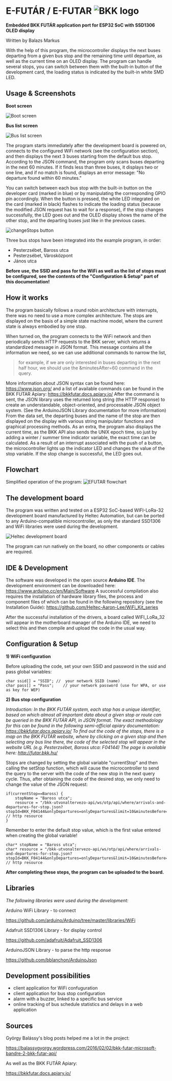 ﻿# E-FUTÁR / E-FUTAR ![BKK logo](https://github.com/bazsimarkus/E-FUTAR/raw/master/docs/bkk_icon.png)
**Embedded BKK FUTÁR application port for ESP32 SoC with SSD1306 OLED display**

Written by Balazs Markus

With the help of this program, the microcontroller displays the next buses departing from a given bus stop and the remaining time until departure, as well as the current time on an OLED display.
The program can handle several stops, you can switch between them with the built-in button of the development card, the loading status is indicated by the built-in white SMD LED.

## Usage & Screenshots
**Boot screen**

![Boot screen](https://github.com/bazsimarkus/E-FUTAR/raw/master/docs/screenshot1.jpg)

**Bus list screen**

![Bus list screen](https://github.com/bazsimarkus/E-FUTAR/raw/master/docs/screenshot2.jpg)

The program starts immediately after the development board is powered on, connects to the configured WiFi network (see the configuration section), and then displays the next 3 buses starting from the default bus stop. According to the JSON command, the program only scans buses departing in the next 60 minutes. If it finds less than three buses, it displays two or one line, and if no match is found, displays an error message: "No departure found within 60 minutes."

You can switch between each bus stop with the built-in button on the developer card (marked in blue) or by manipulating the corresponding GPIO pin accordingly. When the button is pressed, the white LED integrated on the card (marked in black) flashes to indicate the loading status (because the modified JSON request has to wait for a response), if the stop changes successfully, the LED goes out and the OLED display shows the name of the other stop, and the departing buses just like in the previous cases.

![changeStops button](https://github.com/bazsimarkus/E-FUTAR/raw/master/docs/changeStops.jpg)

Three bus stops have been integrated into the example program, in order: 
 - Pesterzsébet, Baross utca
 - Pesterzsébet, Városközpont
 - János utca

**Before use, the SSID and pass for the WiFi as well as the list of stops  must be configured, see the contents of the "Configuration & Setup" part of this documentation!**


## How it works

The program basically follows a round robin architecture with interrupts, there was no need to use a more complex architecture. The stops are displayed on the basis of a simple state machine model, where the current state is always embodied by one stop.

When turned on, the program connects to the WiFi network and then periodically sends HTTP requests to the BKK server, which returns a standardized message in JSON format. This message contains all the information we need, so we can use additional commands to narrow the list,

> for example, if we are only interested in buses departing in the next half hour, we should use the &minutesAfter=60 command in the query.

More information about JSON syntax can be found here: https://www.json.org/ and a list of available commands can be found in the BKK FUTAR Apiary: https://bkkfutar.docs.apiary.io/
After the command is sent, the JSON library uses the returned long string (the HTTP response) to create an understandable, object-oriented, and processable JSON object system. (See the ArduinoJSON Library documentation for more information)
From the data set, the departing buses and the name of the stop are then displayed on the display with various string manipulator functions and graphical processing methods. As an extra, the program also displays the current time, as the BKK API also sends the UNIX epoch time, so just by adding a winter / summer time indicator variable, the exact time can be calculated.
As a result of an interrupt associated with the push of a button, the microcontroller lights up the indicator LED and changes the value of the stop variable. If the stop change is successful, the LED goes out.

## Flowchart

Simplified operation of the program:
![EFUTAR flowchart](https://raw.githubusercontent.com/bazsimarkus/E-FUTAR/master/docs/EFUTAR_flowchart.svg)

## The development board

The program was written and tested on a ESP32 SoC-based WIFI-LoRa-32 development board manufactured by Heltec Automation, but can be ported to any Arduino-compatible microcontroller, as only the standard SSD1306 and WiFi libraries were used during the development.

 ![Heltec development board](https://github.com/bazsimarkus/E-FUTAR/raw/master/docs/Heltec_WIFI-LoRa-32_DiagramPinoutFromTop.jpg)

The program can run natively on the board, no other components or cables are required.

## IDE & Development
The software was developed in the open source **Arduino IDE**.
The development environment can be downloaded here:
https://www.arduino.cc/en/Main/Software
A successful compilation also requires the installation of hardware library files, the process and component files of which can be found in the following repository (see the Installation Guide):
https://github.com/Heltec-Aaron-Lee/WiFi_Kit_series

After the successful installation of the drivers, a board called WIFI_LoRa_32 will appear in the motherboard manager of the Arduino IDE, we need to select this and then compile and upload the code in the usual way.

## Configuration & Setup
**1) WiFi configuration**

Before uploading the code, set your own SSID and password in the ssid and pass global variables:

	char ssid[] = "SSID"; //  your network SSID (name)
	char pass[] = "Pass";    // your network password (use for WPA, or use as key for WEP)

**2) Bus stop configuration**

*Introduction: In the BKK FUTÁR system, each stop has a unique identifier, based on which almost all important data about a given stop or route can be queried in the BKK FUTÁR API, in JSON format. The exact methodology for this can be found in the following semi-official apiary documentation: https://bkkfutar.docs.apiary.io/
To find out the code of the stops, there is a map on the BKK FUTÁR website, where by clicking on a given stop and then selecting any bus line there, the code of the selected stop will appear in the website URL (e.g. Pesterzsébet, Baross utca: F04144)
The page is available here: http://futar.bkk.hu/*

Stops are changed by setting the global variable "currentStop" and then calling the setStop function, which will cause the microcontroller to send the query to the server with the code of the new stop in the next query cycle. Thus, after obtaining the code of the desired stop, we only need to change the value of the JSON request:

	if(currentStop==Baross) {
        stopName = "Baross utca";
        resource = "/bkk-utvonaltervezo-api/ws/otp/api/where/arrivals-and-departures-for-stop.json?stopId=BKK_F04144&onlyDepartures=onlyDepartures&limit=10&minutesBefore=0&minutesAfter=60";                    // http resource
    }
Remember to enter the default stop value, which is the first value entered when creating the global variable!

	char* stopName = "Baross utca";
	char* resource = "/bkk-utvonaltervezo-api/ws/otp/api/where/arrivals-and-departures-for-stop.json?stopId=BKK_F04144&onlyDepartures=onlyDepartures&limit=10&minutesBefore=0&minutesAfter=60";                    // http resource

**After completing these steps, the program can be uploaded to the board.**

## Libraries

*The following libraries were used during the development:*

Arduino WiFi Library - to connect

https://github.com/arduino/Arduino/tree/master/libraries/WiFi

Adafruit SSD1306 Library - for display control

https://github.com/adafruit/Adafruit_SSD1306

ArduinoJSON Library - to parse the http response

https://github.com/bblanchon/ArduinoJson

## Development possibilities

 - client application for WiFi confuguration
 - client application for bus stop configuration
 - alarm with a buzzer, linked to a specific bus service
 - online tracking of bus schedule statistics and delays in a web application

## Sources

György Balássy's blog posts helped me a lot in the project:

https://balassygyorgy.wordpress.com/2016/02/02/bkk-futar-microsoft-bandre-2-bkk-futar-api/

As well as the BKK FUTÁR Apiary:

https://bkkfutar.docs.apiary.io/
